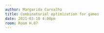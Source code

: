```yaml
---
author: Margarida Carvalho
title: Combinatorial optimization for games
date: 2021-03-10 4:00pm
room: Room H.07
---
```

